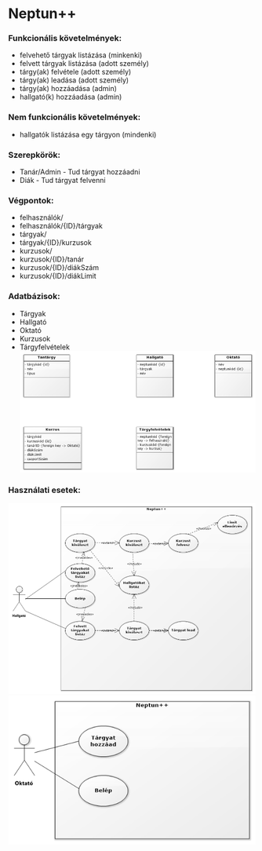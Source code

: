 # Neptun++

### Funkcionális követelmények:
* felvehető tárgyak listázása (minkenki)
* felvett tárgyak listázása (adott személy)
* tárgy(ak) felvétele (adott személy)
* tárgy(ak) leadása (adott személy)
* tárgy(ak) hozzáadása (admin)
* hallgató(k) hozzáadása (admin)

### Nem funkcionális követelmények:
* hallgatók listázása egy tárgyon (mindenki)

### Szerepkörök:
* Tanár/Admin - Tud tárgyat hozzáadni
* Diák - Tud tárgyat felvenni

### Végpontok:
* felhasználók/
* felhasználók/{ID}/tárgyak
* tárgyak/
* tárgyak/{ID}/kurzusok
* kurzusok/
* kurzusok/{ID}/tanár
* kurzusok/{ID}/diákSzám
* kurzusok/{ID}/diákLimit
### Adatbázisok:
* Tárgyak
* Hallgató
* Oktató
* Kurzusok
* Tárgyfelvételek
![Adatbázis táblák](docs/img/Classdiagram1.png)


### Használati esetek:
![Hallgató használati esetei](docs/img/Usecasediagram1.png)
![Oktató használati esetei](docs/img/Usecasediagram2.png)
###
